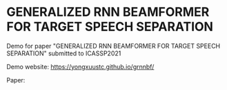 # GENERALIZED RNN BEAMFORMER FOR TARGET SPEECH SEPARATION
Demo for paper "GENERALIZED RNN BEAMFORMER FOR TARGET SPEECH SEPARATION" submitted to ICASSP2021

Demo website: https://yongxuustc.github.io/grnnbf/

Paper: 
